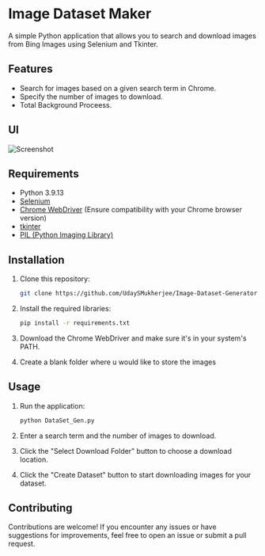 
# Image Dataset Maker

A simple Python application that allows you to search and download images from Bing Images using Selenium and Tkinter.

## Features

- Search for images based on a given search term in Chrome.
- Specify the number of images to download.
- Total Background Proceess.

## UI

![Screenshot](https://i.imgur.com/GuIqWRl.png)

## Requirements

- Python 3.9.13
- [Selenium](https://pypi.org/project/selenium/)
- [Chrome WebDriver](https://chromedriver.chromium.org/downloads) (Ensure compatibility with your Chrome browser version)
- [tkinter](https://docs.python.org/3/library/tkinter.html)
- [PIL (Python Imaging Library)](https://pillow.readthedocs.io/en/stable/)

## Installation

1. Clone this repository:

   ```sh
   git clone https://github.com/UdaySMukherjee/Image-Dataset-Generator.git
   ```
2. Install the required libraries:

   ```sh
   pip install -r requirements.txt
   ```
3. Download the Chrome WebDriver and make sure it's in your system's PATH.

4. Create a blank folder where u would like to store the images

## Usage
1. Run the application:
   ```sh
   python DataSet_Gen.py
   ```
2. Enter a search term and the number of images to download.

3. Click the "Select Download Folder" button to choose a download location.

4. Click the "Create Dataset" button to start downloading images for your dataset.

## Contributing
Contributions are welcome! If you encounter any issues or have suggestions for improvements, feel free to open an issue or submit a pull request.
